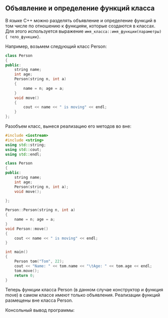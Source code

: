 ## Объявление и определение функций класса

В языке C++ можно разделять объявление и определение функций в том числе по отношению к функциям, которые создаются в классах. Для 
этого используется выражение `имя_класса::имя_функции(параметры) { тело_функции}`.

Например, возьмем следующий класс Person:

```cpp
class Person
{
public:
    string name;
    int age;
    Person(string n, int a)
    {
        name = n; age = a;
    }
    void move()
    {
        cout << name << " is moving" << endl;
    }
};
```

Разобъем класс, вынеся реализацию его методов во вне:

```cpp
#include <iostream>
#include <string>
using std::string;
using std::cout;
using std::endl;

class Person
{
public:
    string name;
    int age;
    Person(string n, int a);
    void move();
    
};

Person::Person(string n, int a)
{
    name = n; age = a;
}
void Person::move()
{
    cout << name << " is moving" << endl;
}

int main()
{
    Person tom("Tom", 22);
    cout << "Name: " << tom.name << "\tAge: " << tom.age << endl;
    tom.move();
    return 0;
}
```

Теперь функции класса Person (в данном случае конструктор и функция move) в самом классе имеют только объявления. Реализации функций размещены вне класса Person. 

Консольный вывод программы:

```

```

